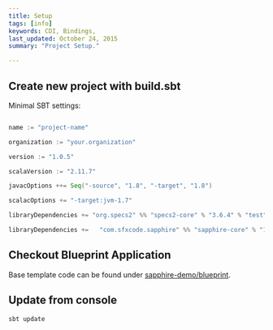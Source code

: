 ```yaml
---
title: Setup
tags: [info]
keywords: CDI, Bindings,
last_updated: October 24, 2015
summary: "Project Setup."

---
```


## Create new project with build.sbt

Minimal SBT settings:

```scala

name := "project-name"

organization := "your.organization"

version := "1.0.5"

scalaVersion := "2.11.7"

javacOptions ++= Seq("-source", "1.8", "-target", "1.8")

scalacOptions += "-target:jvm-1.7"

libraryDependencies += "org.specs2" %% "specs2-core" % "3.6.4" % "test"

libraryDependencies +=   "com.sfxcode.sapphire" %% "sapphire-core" % "1.0.5"

```


## Checkout Blueprint Application
 
Base template code can be found under [sapphire-demo/blueprint](https://github.com/sfxcode/sapphire-demo/tree/master/blueprint).

## Update from console

```
sbt update

```




